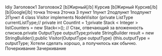 
Idiy
Заголовок1
Заголовок2
[b]Жирный[/b]
Курсив
[b]Жирный Курсив[/b]
[b]Google[/b]
точка 1точка 2точка 3
пункт 1пункт 2подпункт 1подпункт 2Пункт 4
class Visitor implements NodeVisitor {private ListType currentListType;//    private int CountInt = 1;private Stack < Integer > listCounters = new Stack<>(); // Стак, отвечающий за вложенность списков.private OutputType outputType;private StringBuilder result = new StringBuilder();public Visitor(OutputType outputType) {this.outputType = outputType;
Хотели сделать хорошо, а получилось как обычно.
Почеркивание
Зачеркивание
